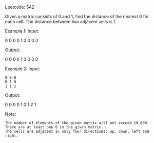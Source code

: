 Leetcode: 542

Given a matrix consists of 0 and 1, find the distance of the nearest 0 for each cell.
The distance between two adjacent cells is 1.

Example 1:
Input:

0 0 0
0 1 0
0 0 0

Output:

0 0 0
0 1 0
0 0 0

Example 2:
Input:

```
0 0 0
0 1 0
1 1 1
```

Output:

0 0 0
0 1 0
1 2 1

Note:

    The number of elements of the given matrix will not exceed 10,000.
    There are at least one 0 in the given matrix.
    The cells are adjacent in only four directions: up, down, left and right.

